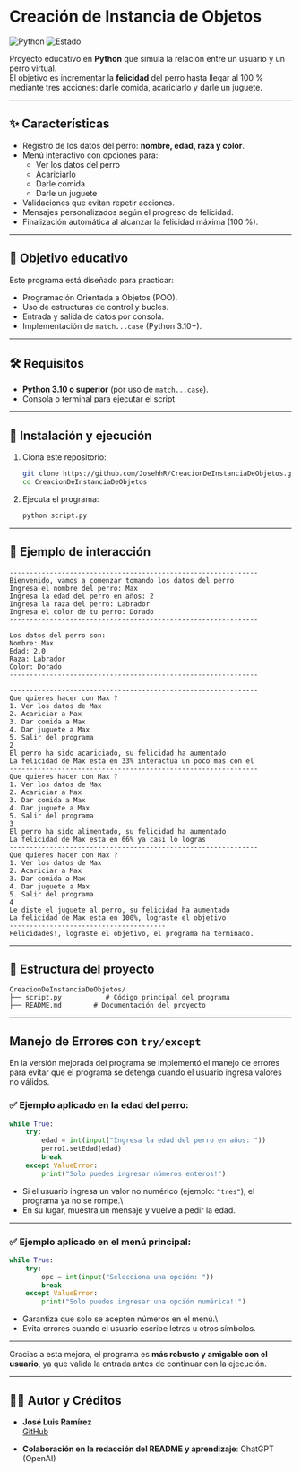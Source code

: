 # Creación de Instancia de Objetos

![Python](https://img.shields.io/badge/Python-3.10+-blue?logo=python)
![Estado](https://img.shields.io/badge/estado-activo-success)

Proyecto educativo en **Python** que simula la relación entre un usuario y un perro virtual.  
El objetivo es incrementar la **felicidad** del perro hasta llegar al 100 % mediante tres acciones: darle comida, acariciarlo y darle un juguete.

---

## ✨ Características

- Registro de los datos del perro: **nombre, edad, raza y color**.  
- Menú interactivo con opciones para:
  - Ver los datos del perro
  - Acariciarlo
  - Darle comida
  - Darle un juguete  
- Validaciones que evitan repetir acciones.  
- Mensajes personalizados según el progreso de felicidad.  
- Finalización automática al alcanzar la felicidad máxima (100 %).

---

## 🎯 Objetivo educativo

Este programa está diseñado para practicar:

- Programación Orientada a Objetos (POO).  
- Uso de estructuras de control y bucles.  
- Entrada y salida de datos por consola.  
- Implementación de `match...case` (Python 3.10+).

---

## 🛠️ Requisitos

- **Python 3.10 o superior** (por uso de `match...case`).  
- Consola o terminal para ejecutar el script.  

---

## 🚀 Instalación y ejecución

1. Clona este repositorio:

   ```bash
   git clone https://github.com/JosehhR/CreacionDeInstanciaDeObjetos.git
   cd CreacionDeInstanciaDeObjetos
   ```

2. Ejecuta el programa:

   ```bash
   python script.py
   ```

---

## 📖 Ejemplo de interacción

```text
--------------------------------------------------------------
Bienvenido, vamos a comenzar tomando los datos del perro 
Ingresa el nombre del perro: Max
Ingresa la edad del perro en años: 2
Ingresa la raza del perro: Labrador
Ingresa el color de tu perro: Dorado
--------------------------------------------------------------
--------------------------------------------------------------
Los datos del perro son:  
Nombre: Max 
Edad: 2.0 
Raza: Labrador 
Color: Dorado 
--------------------------------------------------------------

--------------------------------------------------------------
Que quieres hacer con Max ?
1. Ver los datos de Max 
2. Acariciar a Max 
3. Dar comida a Max 
4. Dar juguete a Max 
5. Salir del programa 
2
El perro ha sido acariciado, su felicidad ha aumentado
La felicidad de Max esta en 33% interactua un poco mas con el
--------------------------------------------------------------
Que quieres hacer con Max ?
1. Ver los datos de Max 
2. Acariciar a Max 
3. Dar comida a Max 
4. Dar juguete a Max 
5. Salir del programa 
3
El perro ha sido alimentado, su felicidad ha aumentado
La felicidad de Max esta en 66% ya casi lo logras
--------------------------------------------------------------
Que quieres hacer con Max ?
1. Ver los datos de Max 
2. Acariciar a Max 
3. Dar comida a Max 
4. Dar juguete a Max 
5. Salir del programa 
4
Le diste el juguete al perro, su felicidad ha aumentado
La felicidad de Max esta en 100%, lograste el objetivo
---------------------------------------
Felicidades!, lograste el objetivo, el programa ha terminado.
```

---

## 📂 Estructura del proyecto

```
CreacionDeInstanciaDeObjetos/
├── script.py           # Código principal del programa
├── README.md        # Documentación del proyecto
```

---

## Manejo de Errores con `try/except`

En la versión mejorada del programa se implementó el manejo de errores
para evitar que el programa se detenga cuando el usuario ingresa valores
no válidos.

### ✅ Ejemplo aplicado en la edad del perro:

``` python
while True:
    try: 
        edad = int(input("Ingresa la edad del perro en años: "))
        perro1.setEdad(edad)
        break
    except ValueError:
        print("Solo puedes ingresar números enteros!")
```

-   Si el usuario ingresa un valor no numérico (ejemplo: `"tres"`), el
    programa ya no se rompe.\
-   En su lugar, muestra un mensaje y vuelve a pedir la edad.

------------------------------------------------------------------------

### ✅ Ejemplo aplicado en el menú principal:

``` python
while True:
    try:
        opc = int(input("Selecciona una opción: "))
        break
    except ValueError:
        print("Solo puedes ingresar una opción numérica!!")
```

-   Garantiza que solo se acepten números en el menú.\
-   Evita errores cuando el usuario escribe letras u otros símbolos.

------------------------------------------------------------------------

Gracias a esta mejora, el programa es **más robusto y amigable con el
usuario**, ya que valida la entrada antes de continuar con la ejecución.

---


## 👨‍💻 Autor y Créditos

- **José Luis Ramírez**  
  [GitHub](https://github.com/JosehhR)

- **Colaboración en la redacción del README y aprendizaje**: ChatGPT (OpenAI)

